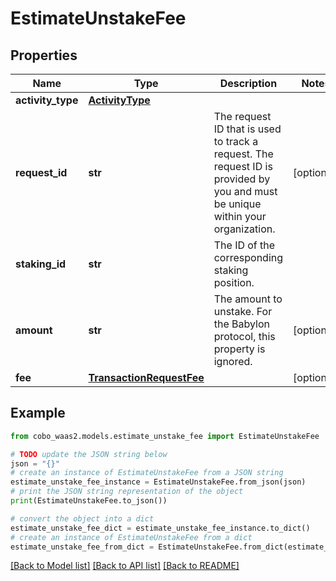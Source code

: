 # EstimateUnstakeFee


## Properties

Name | Type | Description | Notes
------------ | ------------- | ------------- | -------------
**activity_type** | [**ActivityType**](ActivityType.md) |  | 
**request_id** | **str** | The request ID that is used to track a request. The request ID is provided by you and must be unique within your organization. | [optional] 
**staking_id** | **str** | The ID of the corresponding staking position. | 
**amount** | **str** | The amount to unstake. For the Babylon protocol, this property is ignored. | [optional] 
**fee** | [**TransactionRequestFee**](TransactionRequestFee.md) |  | [optional] 

## Example

```python
from cobo_waas2.models.estimate_unstake_fee import EstimateUnstakeFee

# TODO update the JSON string below
json = "{}"
# create an instance of EstimateUnstakeFee from a JSON string
estimate_unstake_fee_instance = EstimateUnstakeFee.from_json(json)
# print the JSON string representation of the object
print(EstimateUnstakeFee.to_json())

# convert the object into a dict
estimate_unstake_fee_dict = estimate_unstake_fee_instance.to_dict()
# create an instance of EstimateUnstakeFee from a dict
estimate_unstake_fee_from_dict = EstimateUnstakeFee.from_dict(estimate_unstake_fee_dict)
```
[[Back to Model list]](../README.md#documentation-for-models) [[Back to API list]](../README.md#documentation-for-api-endpoints) [[Back to README]](../README.md)


